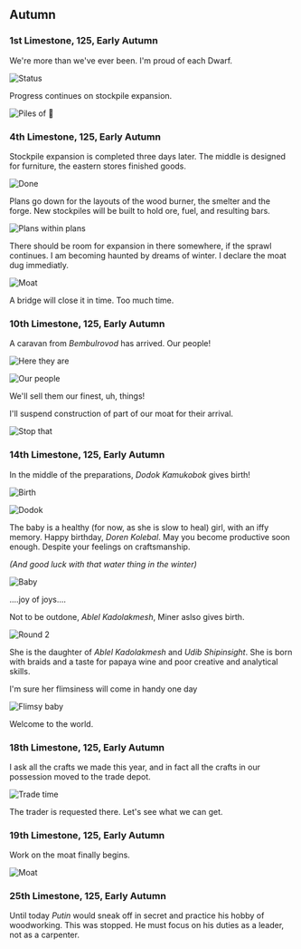 Autumn
------

### 1st Limestone, 125, Early Autumn

We're more than we've ever been. I'm proud of each Dwarf.

![Status](http://pixxx.wtf.cat/image/1R2J173E0Q1M/Image%202014-08-08%20at%204.35.36%20PM.png)

Progress continues on stockpile expansion.

![Piles of :poop:](http://pixxx.wtf.cat/image/0y2w28261h2F/Image%202014-08-08%20at%204.37.32%20PM.png)

### 4th Limestone, 125, Early Autumn

Stockpile expansion is completed three days later. The middle is designed for furniture, the eastern
stores finished goods.

![Done](http://pixxx.wtf.cat/image/1B2I2I2C0P29/Image%202014-08-08%20at%204.42.11%20PM.png)

Plans go down for the layouts of the wood burner, the smelter and the forge. New stockpiles will
be built to hold ore, fuel, and resulting bars.

![Plans within plans](http://pixxx.wtf.cat/image/2y161s2G3Y37/2014-08-09%20at%204.38%20PM.png)

There should be room for expansion in there somewhere, if the sprawl continues. I am becoming haunted
by dreams of winter. I declare the moat dug immediatly.

![Moat](http://pixxx.wtf.cat/image/0h402p2v2V25/Image%202014-08-09%20at%204.43.06%20PM.png)

A bridge will close it in time. Too much time.

### 10th Limestone, 125, Early Autumn

A caravan from *Bembulrovod* has arrived. Our people!

![Here they are](http://pixxx.wtf.cat/image/060j3s1E2D0v/Image%202014-08-09%20at%204.50.31%20PM.png)

![Our people](http://pixxx.wtf.cat/image/2R1v0k3q1z0M/Image%202014-08-09%20at%204.51.39%20PM.png)

We'll sell them our finest, uh, things!

I'll suspend construction of part of our moat for their arrival.

![Stop that](http://pixxx.wtf.cat/image/3j092M2r3R1F/Image%202014-08-09%20at%204.53.15%20PM.png)

### 14th Limestone, 125, Early Autumn

In the middle of the preparations, *Dodok Kamukobok* gives birth!

![Birth](http://pixxx.wtf.cat/image/2s0H360N261E/Image%202014-08-09%20at%204.55.49%20PM.png)

![Dodok](http://pixxx.wtf.cat/image/0i1r140u2R08/Image%202014-08-09%20at%204.56.36%20PM.png)

The baby is a healthy (for now, as she is slow to heal) girl, with an iffy memory.
Happy birthday, *Doren Kolebal*. May you become productive soon enough. Despite your feelings
on craftsmanship.

*(And good luck with that water thing in the winter)*

![Baby](http://pixxx.wtf.cat/image/1x3i0f1p1J3i/Image%202014-08-09%20at%205.00.13%20PM.png)

....joy of joys....

Not to be outdone, *Ablel Kadolakmesh*, Miner aslso gives birth.

![Round 2](http://pixxx.wtf.cat/image/3g3A121d0Q0q/Image%202014-08-09%20at%205.06.29%20PM.png)

She is the daughter of *Ablel Kadolakmesh* and *Udib Shipinsight*. She is born with braids and
a taste for papaya wine and poor creative and analytical skills.

I'm sure her flimsiness will come in handy one day

![Flimsy baby](http://pixxx.wtf.cat/image/3e1V1M2u2k2L/Image%202014-08-09%20at%205.07.33%20PM.png)

Welcome to the world.

### 18th Limestone, 125, Early Autumn

I ask all the crafts we made this year, and in fact all the crafts in our possession moved to the
trade depot.

![Trade time](http://pixxx.wtf.cat/image/1v1A0h243c3m/Image%202014-08-09%20at%205.16.53%20PM.png)

The trader is requested there. Let's see what we can get.

### 19th Limestone, 125, Early Autumn

Work on the moat finally begins.

![Moat](http://pixxx.wtf.cat/image/3t1w2G204731/Image%202014-08-09%20at%205.17.50%20PM.png)

### 25th Limestone, 125, Early Autumn

Until today *Putin* would sneak off in secret and practice his hobby of woodworking. This was stopped.
He must focus on his duties as a leader, not as a carpenter.
